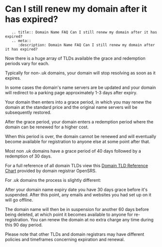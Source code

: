 # Can I still renew my domain after it has expired?

```eval_rst
   .. title:: Domain Name FAQ Can I still renew my domain after it has expired?
   .. meta::
      :description: Domain Name FAQ Can I still renew my domain after it has expired?
```

Now there is a huge array of TLDs available the grace and redemption periods vary for each.

Typically for non-.uk domains, your domain will stop resolving as soon as it expires.

In some cases the domain's name servers are be updated and your domain will redirect to a parking page approximately 1-3 days after expiry.

Your domain then enters into a grace period, in which you may renew the domain at the standard price and the original name servers will be subsequently restored.

After the grace period, your domain enters a redemption period where the domain can be renewed for a higher cost.

When this period is over, the domain cannot be renewed and will eventually become available for registration to anyone else at some point after that.

Most non .uk domains have a grace period of 40 days followed by a redemption of 30 days.

For a full reference of all domain TLDs view this [Domain TLD Reference Chart](https://docs.google.com/spreadsheets/d/13t4l-kO3qAio4RCF3j1lF0X2AxaIr_G5kFIqIF3LAZU/edit) provided by domain registrar OpenSRS.


For .uk domains the process is slightly different:

After your domain name expiry date you have 30 days grace before it's suspended. After this point, any emails and websites you had set up on it will go offline.

The domain name will then be in suspension for another 60 days before being deleted, at which point it becomes available to anyone for re-registration. You can renew the domain at no extra charge any time during this 90 day period.

Please note that other TLDs and domain registrars may have different policies and timeframes concerning expiration and renewal.

